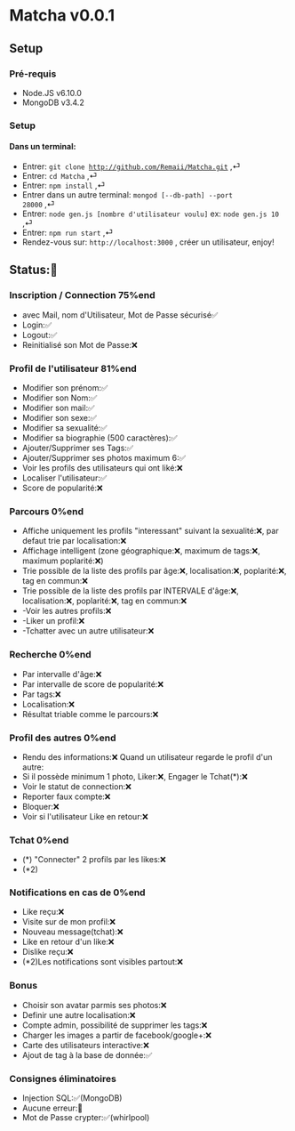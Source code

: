 # Matcha v0.0.1
## Setup
### Pré-requis

* Node.JS v6.10.0
* MongoDB v3.4.2


### Setup
#### Dans un terminal:
* Entrer: <code>git clone http://github.com/Remaii/Matcha.git</code> ,⏎
* Entrer: <code>cd Matcha</code> ,⏎
* Entrer: <code>npm install</code> ,⏎
* Entrer dans un autre terminal: <code>mongod [--db-path] --port 28000</code> ,⏎
* Entrer: <code>node gen.js [nombre d'utilisateur voulu]</code> ex: <code>node gen.js 10</code> ,⏎
* Entrer: <code>npm run start</code> ,⏎
* Rendez-vous sur: <code>http://localhost:3000</code> , créer un utilisateur, enjoy!


## Status:🚧

### Inscription / Connection 75%end
* avec Mail, nom d'Utilisateur, Mot de Passe sécurisé✅
* Login:✅
* Logout:✅
* Reinitialisé son Mot de Passe:❌


### Profil de l'utilisateur 81%end
* Modifier son prénom:✅
* Modifier son Nom:✅
* Modifier son mail:✅
* Modifier son sexe:✅
* Modifier sa sexualité:✅
* Modifier sa biographie (500 caractères):✅
* Ajouter/Supprimer ses Tags:✅
* Ajouter/Supprimer ses photos maximum 6:✅
* Voir les profils des utilisateurs qui ont liké:❌
* Localiser l'utilisateur:✅
* Score de popularité:❌


### Parcours 0%end
* Affiche uniquement les profils "interessant" suivant la sexualité:❌, par defaut trie par localisation:❌
* Affichage intelligent (zone géographique:❌, maximum de tags:❌, maximum poplarité:❌)
* Trie possible de la liste des profils par âge:❌, localisation:❌, poplarité:❌, tag en commun:❌
* Trie possible de la liste des profils par INTERVALE d'âge:❌, localisation:❌, poplarité:❌, tag en commun:❌
* -Voir les autres profils:❌
* -Liker un profil:❌
* -Tchatter avec un autre utilisateur:❌

### Recherche 0%end
* Par intervalle d'âge:❌
* Par intervalle de score de popularité:❌
* Par tags:❌
* Localisation:❌
* Résultat triable comme le parcours:❌

### Profil des autres 0%end
* Rendu des informations:❌
Quand un utilisateur regarde le profil d'un autre:
* Si il possède minimum 1 photo, Liker:❌, Engager le Tchat(*):❌
* Voir le statut de connection:❌
* Reporter faux compte:❌
* Bloquer:❌
* Voir si l'utilisateur Like en retour:❌

### Tchat 0%end
* (*) "Connecter" 2 profils par les likes:❌
* (*2)

### Notifications en cas de 0%end
* Like reçu:❌
* Visite sur de mon profil:❌
* Nouveau message(tchat):❌
* Like en retour d'un like:❌
* Dislike reçu:❌
* (*2)Les notifications sont visibles partout:❌

### Bonus
* Choisir son avatar parmis ses photos:❌
* Definir une autre localisation:❌
* Compte admin, possibilité de supprimer les tags:❌
* Charger les images a partir de facebook/google+:❌
* Carte des utilisateurs interactive:❌
* Ajout de tag à la base de donnée:✅

### Consignes éliminatoires
* Injection SQL:✅(MongoDB)
* Aucune erreur:🚧
* Mot de Passe crypter:✅(whirlpool)
